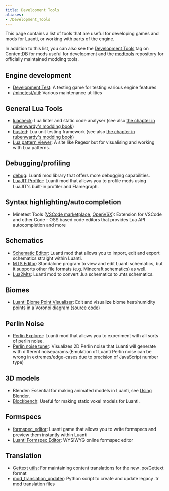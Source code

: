 ```yaml
---
title: Development Tools
aliases:
- /Development_Tools
---
```


This page contains a list of tools that are useful for developing games and mods for Luanti, or working with parts of the engine.

In addition to this list, you can also see the [Development Tools](https://content.luanti.org/packages/?tag=developer_tools) tag on ContentDB for mods useful for development and the [modtools](https://github.com/minetest/modtools) repository for officially maintained modding tools.

## Engine development
- [Development Test](https://wiki.luanti.org/Games/Development_Test): A testing game for testing various engine features
- [/minetest/util](https://github.com/minetest/minetest/tree/master/util): Various maintenance utilities

## General Lua Tools
- [luacheck](https://github.com/lunarmodules/luacheck): Lua linter and static code analyser (see also [the chapter in rubenwardy's modding book](https://rubenwardy.com/minetest_modding_book/en/quality/luacheck.html))
- [busted](https://olivinelabs.com/busted/): Lua unit testing framework (see also [the chapter in rubenwardy's modding book](https://rubenwardy.com/minetest_modding_book/en/quality/unit_testing.html))
- [Lua pattern viewer](https://gitspartv.github.io/lua-patterns/): A site like Regexr but for visualising and working with Lua patterns.

## Debugging/profiling
- [debug](https://content.luanti.org/packages/LMD/dbg/): Luanti mod library that offers more debugging capabilities.
- [LuaJIT Profiler](https://content.luanti.org/packages/jwmhjwmh/jitprofiler/): Luanti mod that allows you to profile mods using LuaJIT's built-in profiler and Flamegraph.

## Syntax highlighting/autocompletion
- Minetest Tools ([VSCode marketplace](https://marketplace.visualstudio.com/items?itemName=GreenXenith.minetest-tools), [OpenVSX](https://open-vsx.org/extension/GreenXenith/minetest-tools/)): Extension for VSCode and other Code - OSS based code editors that provides Lua API autocompletion and more

## Schematics
- [Schematic Editor](https://content.luanti.org/packages/Wuzzy/schemedit/): Luanti mod that allows you to import, edit and export schematics straight within Luanti.
- [MTS Editor](https://forum.luanti.org/viewtopic.php?f=14&t=23724): Standalone program to view and edit Luanti schematics, but it supports other file formats (e.g. Minecraft schematics) as well.
- [Lua2Mts](https://content.luanti.org/packages/Neuromancer/lua2mts/): Luanti mod to convert .lua schematics to .mts schematics.

## Biomes
* [Luanti Biome Point Visualizer](https://wuzzy.codeberg.page/LiBPoV/): Edit and visualize biome heat/humidity points in a Voronoi diagram ([source code](https://codeberg.org/Wuzzy/LiBPoV))

## Perlin Noise
- [Perlin Explorer](https://content.luanti.org/packages/Wuzzy/perlin_explorer/): Luanti mod that allows you to experiment with all sorts of perlin noise.
- [Perlin noise tuner](https://codepen.io/treer/pen/gOPZyov?editors=0010): Visualizes 2D Perlin noise that Luanti will generate with different noiseparams.(Emulation of Luanti Perlin noise can be wrong in extremes/edge-cases due to precision of JavaScript number type)

## 3D models
- Blender: Essential for making animated models in Luanti, see [Using Blender](https://wiki.minetest.land/Using_Blender).
- [Blockbench](https://www.blockbench.net/): Useful for making static voxel models for Luanti.

## Formspecs
- [formspec_editor](https://content.luanti.org/packages/Just_Visiting/formspec_editor/): Luanti game that allows you to write formspecs and preview them instantly within Luanti
- [Luanti Formspec Editor](https://luk3yx.gitlab.io/minetest-formspec-editor/): WYSIWYG online formspec editor

## Translation
- [Gettext utils](https://www.gnu.org/software/gettext/): For maintaining content translations for the new .po/Gettext format
- [mod_translation_updater](https://github.com/minetest/modtools/blob/main/mod_translation_updater.py): Python script to create and update legacy .tr mod translation files

